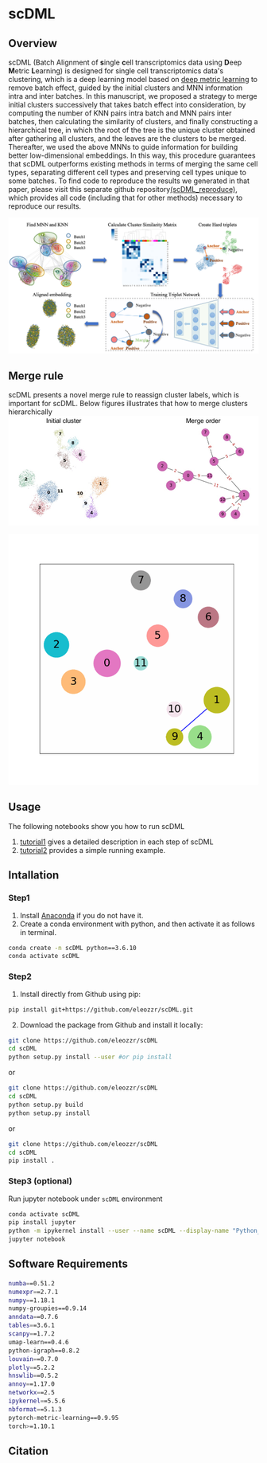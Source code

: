 # scDML

## Overview

scDML (Batch Alignment of **s**ingle **c**ell transcriptomics data using **D**eep **M**etric **L**earning) is designed for single cell transcriptomics data's clustering, which is a deep learning model based on [deep metric learning](https://kevinmusgrave.github.io/pytorch-metric-learning) to remove batch effect, guided by the initial clusters and MNN information intra and inter batches. In this manuscript, we proposed a strategy to merge initial clusters successively that takes batch effect into consideration, by computing the number of KNN pairs intra batch and MNN pairs inter batches, then calculating the similarity of clusters, and finally constructing a hierarchical tree, in which the root of the tree is the unique cluster obtained after gathering all clusters, and the leaves are the clusters to be merged. Thereafter, we used the above MNNs to guide information for building better low-dimensional embeddings. In this way, this procedure guarantees that scDML outperforms existing methods in terms of merging the same cell types, separating different cell types and preserving cell types unique to some batches. To find code to reproduce the results we generated in that paper, please visit this separate github repository[(scDML_reproduce)](https://github.com/eleozzr/scDML_reproduce), which provides all code (including that for other methods) necessary to reproduce our results. 


![](./images/workflow1.png)

## Merge rule

scDML presents a novel merge rule to reassign cluster labels, which is important for scDML. Below figures illustrates that how to merge clusters hierarchically
![](./images/init_cluster.png)


![](./images/scDML_merge_rule.gif)

## Usage

The following notebooks show you how to run scDML  

1. [tutorial1](./tutorial/tutorial1.ipynb) gives a detailed description in each step of scDML  
2. [tutorial2](./tutorial/tutorial2.ipynb) provides a simple running example. 

## Intallation

### Step1 

1. Install [Anaconda](https://www.anaconda.com/products/individual) if you do not have it.
2. Create a conda environment with python, and then activate it as follows in terminal.

```bash
conda create -n scDML python==3.6.10
conda activate scDML
```

### Step2

1. Install directly from Github using pip:
```bash 
pip install git+https://github.com/eleozzr/scDML.git
```

2. Download the package from Github and install it locally:

```bash
git clone https://github.com/eleozzr/scDML
cd scDML
python setup.py install --user #or pip install 
```
or 
```bash
git clone https://github.com/eleozzr/scDML
cd scDML
python setup.py build
python setup.py install
```

or 
```bash
git clone https://github.com/eleozzr/scDML
cd scDML
pip install .
```

### Step3 (optional)

Run jupyter notebook under `scDML` environment

```bash
conda activate scDML
pip install jupyter
python -m ipykernel install --user --name scDML --display-name "Python_scDML" 
jupyter notebook
```

## Software Requirements

```bash
numba==0.51.2
numexpr==2.7.1
numpy==1.18.1 
numpy-groupies==0.9.14
anndata==0.7.6
tables==3.6.1
scanpy==1.7.2
umap-learn==0.4.6
python-igraph==0.8.2
louvain==0.7.0
plotly==5.2.2
hnswlib==0.5.2
annoy==1.17.0
networkx==2.5
ipykernel==5.5.6
nbformat==5.1.3
pytorch-metric-learning==0.9.95
torch>=1.10.1
```

## Citation
